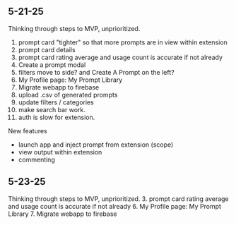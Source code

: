 ## 5-21-25 ##
Thinking through steps to MVP, unprioritized.
1. prompt card "tighter" so that more prompts are in view within extension
2. prompt card details
3. prompt card rating average and usage count is accurate if not already
4. Create a prompt modal
5. filters move to side? and Create A Prompt on the left?
6. My Profile page: My Prompt Library
7. Migrate webapp to firebase
8. upload .csv of generated prompts
9. update filters / categories
10. make search bar work.
11. auth is slow for extension. 

New features
- launch app and inject prompt from extension (scope)
- view output within extension
- commenting

## 5-23-25 #
Thinking through steps to MVP, unprioritized.
3. prompt card rating average and usage count is accurate if not already
6. My Profile page: My Prompt Library
7. Migrate webapp to firebase